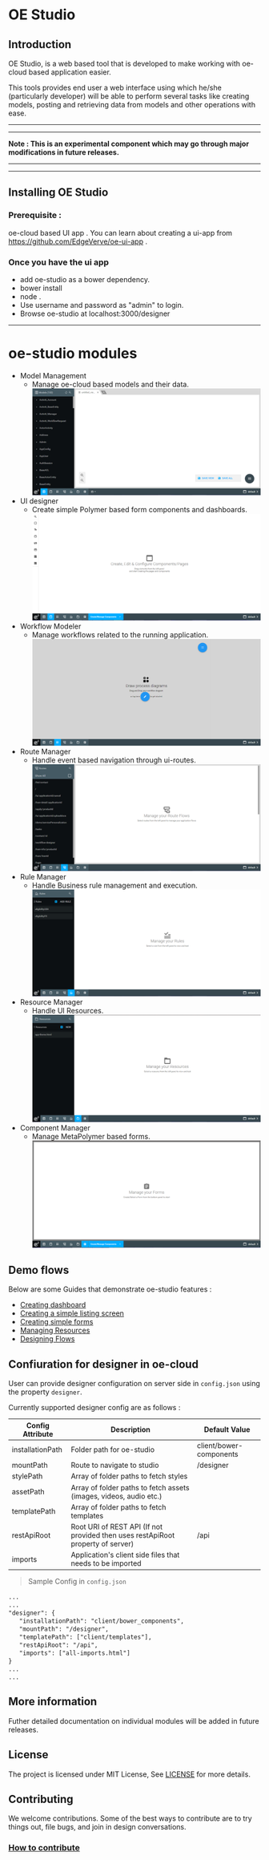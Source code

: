 # OE Studio

## Introduction

OE Studio, is a web based tool that is developed to make working with oe-cloud based application easier. 


This tools provides end user a web interface using which he/she (particularly developer) will be able to perform several tasks like creating models, posting and retrieving data from models and other operations with ease.

---
---
__Note : This is an experimental component which may go through major modifications in future releases.__

---
---

## Installing OE Studio

### Prerequisite  : 
oe-cloud based UI app . You can learn about creating a ui-app from https://github.com/EdgeVerve/oe-ui-app .


### Once you have the ui app

* add oe-studio as a bower dependency.
* bower install 
* node .
* Use username and password as "admin" to login.
* Browse oe-studio at localhost:3000/designer

---

# oe-studio modules

* Model Management
  * Manage oe-cloud based models and their data.
  ![Model Management](docs/images/oe-studio-landing.png)
* UI designer
  * Create simple Polymer based form components and dashboards.
  ![UI designer](docs/images/oe-studio-ui-designer.png)
* Workflow Modeler
  * Manage workflows related to the running application.
  ![Workflow Modeler](docs/images/oe-studio-workflow-modeler.png)
* Route Manager
  * Handle event based navigation through ui-routes.
  ![Route Manager](docs/images/oe-studio-route-manager.png)
* Rule Manager
  * Handle Business rule management and execution.
   ![Rule Manager](docs/images/oe-studio-rule-manager.png)
* Resource Manager
  * Handle UI Resources.
   ![Resource Manager](docs/images/oe-studio-resource-manager.png)
* Component Manager
  * Manage MetaPolymer based forms. 
   ![Component Manager](docs/images/oe-studio-component-manager.png)


## Demo flows
Below are some  Guides that demonstrate oe-studio features :

* [Creating dashboard](./docs/create-dashboard.md)
* [Creating a simple listing screen](./docs/create-listing-screen.md)
* [Creating simple forms](./docs/create-forms.md)
* [Managing Resources](./docs/resource-manager.md)
* [Designing Flows](./docs/route-designer.md)

## Confiuration for designer in oe-cloud
User can provide designer configuration on server side in `config.json` using the property `designer`.

Currently supported designer config are as follows :

| Config Attribute | Description | Default Value |
|---|---|---|
| installationPath | Folder path for oe-studio | client/bower-components
| mountPath |  Route to navigate to studio | /designer |
| stylePath |  Array of folder paths to fetch styles |  |
| assetPath |  Array of folder paths to fetch assets (images, videos, audio etc.) |  |
| templatePath | Array of folder paths to fetch templates | |
| restApiRoot | Root URI of REST API (If not provided then uses restApiRoot property of server) | /api |
| imports | Application's client side files that needs to be imported |  |


> Sample Config in `config.json`
```
...
...
"designer": {
   "installationPath": "client/bower_components",
   "mountPath": "/designer",
   "templatePath": ["client/templates"],
   "restApiRoot": "/api",
   "imports": ["all-imports.html"]
}
...
...
```

## More information
Futher detailed documentation on individual modules will be added in future releases.

## License
The project is licensed under MIT License, See [LICENSE](./LICENSE) for more details.

## Contributing
We welcome contributions. Some of the best ways to contribute are to try things out, file bugs, and join in design conversations. 

### [How to contribute](./CONTRIBUTION.md)